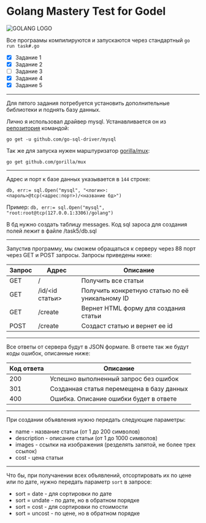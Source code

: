 # Golang Mastery Test for Godel

![GOLANG LOGO](https://miro.medium.com/max/1200/1*Tq43_wi_LTqQVFUOR0npRg.jpeg "Golang")

Все програамы компилируются и запускаются через стандартный `go run task#.go`

- [X] Задание 1
- [X] Задание 2
- [ ] Задание 3 
- [X] Задание 4
- [X] Задание 5

____

Для пятого задания потребуется установить дополнительные библиотеки и поднять базу данных.

Лично я использовал драйвер mysql. Устанавливается он из [репозитория](https://github.com/go-sql-driver/mysql) командой:
```
go get -u github.com/go-sql-driver/mysql
```

Так же для запуска нужен марштуризатор [gorilla/mux](https://github.com/gorilla/mux):
```
go get github.com/gorilla/mux
```

____

Адрес и порт к базе данных указывается в `144` строке:
```
db, err:= sql.Open("mysql", "<логин>:<пароль>@tcp(<адрес:порт>)/<название бд>")
```
Пример: `db, err:= sql.Open("mysql", "root:root@tcp(127.0.0.1:3306)/golang")`

В бд нужно создать таблицу messages. Код sql зароса для создания полей лежит в файле /task5/db.sql

____

Запустив программу, мы сможем обращаться к серверу через 88 порт через GET и POST запросы. Запросы приведены ниже:

| Запрос | Адрес | Описание |
|----------------|---------|----------------|
| GET | / | Получить все статьи |
| GET | /id/<id статьи> | Получить конкретную статью по её уникальному ID |
| GET | /create | Вернет HTML форму для создания статьи |
| POST | /create | Создаст статью и вернет ее id |
 
____ 
 
Все ответы от сервера будут в JSON формате. В ответе так же будут коды ошибок, описанные ниже:

| Код ответа | Описание |
| ---------- | -------- | 
| 200 | Успешно выполненный запрос без ошибок |
| 301 | Созданная статья перемещена в базу данных |
| 400 | Ошибка. Описание ошибки будет в ответе | 

____

При создании объявления нужно передать следующие параметры:
* name - название статьи (от 1 до 200 символов)
* description - описание статьи (от 1 до 1000 символов)
* images - ссылки на изображения (резделять запятой, не более трех ссылок)
* cost - цена статьи 

____

Что бы, при получанении всех объявлений, отсортировать их по цене или по дате, нужно передать параметр `sort` в запросе:
* sort = date - для сортировки по дате 
* sort = undate - по дате, но в обратном порядке
* sort = cost - для сортировки по стоимости
* sort = uncost - по цене, но в обратном порядке
